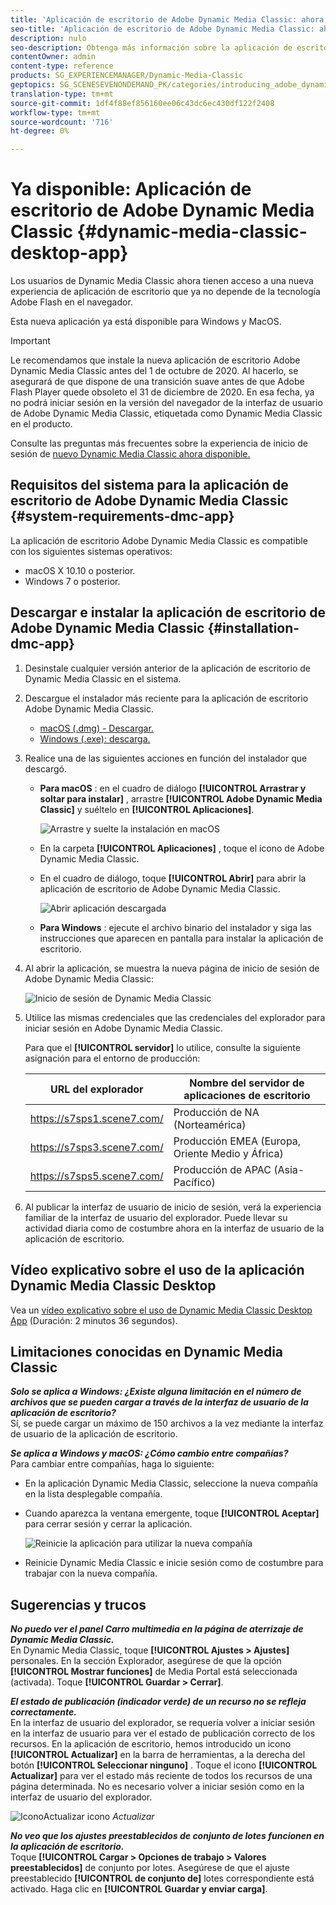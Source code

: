 ```yaml
---
title: 'Aplicación de escritorio de Adobe Dynamic Media Classic: ahora disponible'
seo-title: 'Aplicación de escritorio de Adobe Dynamic Media Classic: ahora disponible'
description: nulo
seo-description: Obtenga más información sobre la aplicación de escritorio Dynamic Media Classic.
contentOwner: admin
content-type: reference
products: SG_EXPERIENCEMANAGER/Dynamic-Media-Classic
geptopics: SG_SCENESEVENONDEMAND_PK/categories/introducing_adobe_dynamic_media_classic
translation-type: tm+mt
source-git-commit: 1df4f88ef856160ee06c43dc6ec430df122f2408
workflow-type: tm+mt
source-wordcount: '716'
ht-degree: 0%

---
```



# Ya disponible: Aplicación de escritorio de Adobe Dynamic Media Classic {#dynamic-media-classic-desktop-app}

Los usuarios de Dynamic Media Classic ahora tienen acceso a una nueva experiencia de aplicación de escritorio que ya no depende de la tecnología Adobe Flash en el navegador.

Esta nueva aplicación ya está disponible para Windows y MacOS.

>[!IMPORTANT]
>
>Le recomendamos que instale la nueva aplicación de escritorio Adobe Dynamic Media Classic antes del 1 de octubre de 2020. Al hacerlo, se asegurará de que dispone de una transición suave antes de que Adobe Flash Player quede obsoleto el 31 de diciembre de 2020. En esa fecha, ya no podrá iniciar sesión en la versión del navegador de la interfaz de usuario de Adobe Dynamic Media Classic, etiquetada como Dynamic Media Classic en el producto.

Consulte las preguntas más frecuentes sobre la experiencia de inicio de sesión de [nuevo Dynamic Media Classic ahora disponible.](/help/new-ui-2020.md)

## Requisitos del sistema para la aplicación de escritorio de Adobe Dynamic Media Classic {#system-requirements-dmc-app}

La aplicación de escritorio Adobe Dynamic Media Classic es compatible con los siguientes sistemas operativos:
* macOS X 10.10 o posterior.
* Windows 7 o posterior.

## Descargar e instalar la aplicación de escritorio de Adobe Dynamic Media Classic {#installation-dmc-app}

1. Desinstale cualquier versión anterior de la aplicación de escritorio de Dynamic Media Classic en el sistema.

1. Descargue el instalador más reciente para la aplicación de escritorio Adobe Dynamic Media Classic.

   * [macOS (.dmg) - Descargar.](http://download.macromedia.com/dynamic-media-classic/20.20.1/adobe-dynamic-media-classic-20.20.1.dmg)
   * [Windows (.exe): descarga.](http://download.macromedia.com/dynamic-media-classic/20.20.1/adobe-dynamic-media-classic-20.20.1.exe)

1. Realice una de las siguientes acciones en función del instalador que descargó.

   * **Para macOS** : en el cuadro de diálogo **[!UICONTROL Arrastrar y soltar para instalar]** , arrastre **[!UICONTROL Adobe Dynamic Media Classic]** y suéltelo en **[!UICONTROL Aplicaciones]**.

      ![Arrastre y suelte la instalación en macOS](/help/assets/dragondrop-install1.png)

   * En la carpeta **[!UICONTROL Aplicaciones]** , toque el icono de Adobe Dynamic Media Classic.
   * En el cuadro de diálogo, toque **[!UICONTROL Abrir]** para abrir la aplicación de escritorio de Adobe Dynamic Media Classic.

      ![Abrir aplicación descargada](/help/assets/open-dmclassicapp1.png)

   * **Para Windows** : ejecute el archivo binario del instalador y siga las instrucciones que aparecen en pantalla para instalar la aplicación de escritorio.

1. Al abrir la aplicación, se muestra la nueva página de inicio de sesión de Adobe Dynamic Media Classic:

   ![Inicio de sesión de Dynamic Media Classic](/help/assets/dmclassic-login1.png)

1. Utilice las mismas credenciales que las credenciales del explorador para iniciar sesión en Adobe Dynamic Media Classic.

   Para que el **[!UICONTROL servidor]** lo utilice, consulte la siguiente asignación para el entorno de producción:

   | URL del explorador | Nombre del servidor de aplicaciones de escritorio |
   |---|---|
   | https://s7sps1.scene7.com/ | Producción de NA (Norteamérica) |
   | https://s7sps3.scene7.com/ | Producción EMEA (Europa, Oriente Medio y África) |
   | https://s7sps5.scene7.com/ | Producción de APAC (Asia-Pacífico) |

1. Al publicar la interfaz de usuario de inicio de sesión, verá la experiencia familiar de la interfaz de usuario del explorador. Puede llevar su actividad diaria como de costumbre ahora en la interfaz de usuario de la aplicación de escritorio.

## Vídeo explicativo sobre el uso de la aplicación Dynamic Media Classic Desktop

Vea un [vídeo explicativo sobre el uso de Dynamic Media Classic Desktop App](https://docs.adobe.com/content/help/en/experience-manager-learn/assets/dynamic-media/dynamic-media-classic-desktop-application.html) (Duración: 2 minutos 36 segundos).

## Limitaciones conocidas en Dynamic Media Classic

**_Solo se aplica a Windows: ¿Existe alguna limitación en el número de archivos que se pueden cargar a través de la interfaz de usuario de la aplicación de escritorio?_**<br> Sí, se puede cargar un máximo de 150 archivos a la vez mediante la interfaz de usuario de la aplicación de escritorio.

**_Se aplica a Windows y macOS: ¿Cómo cambio entre compañías?_**<br> Para cambiar entre compañías, haga lo siguiente:
* En la aplicación Dynamic Media Classic, seleccione la nueva compañía en la lista desplegable compañía.
* Cuando aparezca la ventana emergente, toque **[!UICONTROL Aceptar]** para cerrar sesión y cerrar la aplicación.

   ![Reinicie la aplicación para utilizar la nueva compañía](/help/assets/dmclassic-new-company1.png)
* Reinicie Dynamic Media Classic e inicie sesión como de costumbre para trabajar con la nueva compañía.

## Sugerencias y trucos

**_No puedo ver el panel Carro multimedia en la página de aterrizaje de Dynamic Media Classic._**<br> En Dynamic Media Classic, toque **[!UICONTROL Ajustes > Ajustes]** personales. En la sección Explorador, asegúrese de que la opción **[!UICONTROL Mostrar funciones]** de Media Portal está seleccionada (activada). Toque **[!UICONTROL Guardar > Cerrar]**.

**_El estado de publicación (indicador verde) de un recurso no se refleja correctamente._**<br> En la interfaz de usuario del explorador, se requería volver a iniciar sesión en la interfaz de usuario para ver el estado de publicación correcto de los recursos. En la aplicación de escritorio, hemos introducido un icono **[!UICONTROL Actualizar]** en la barra de herramientas, a la derecha del botón **[!UICONTROL Seleccionar ninguno]** . Toque el icono **[!UICONTROL Actualizar]** para ver el estado más reciente de todos los recursos de una página determinada. No es necesario volver a iniciar sesión como en la interfaz de usuario del explorador.

![Icono](/help/assets/refresh-icon1.png)Actualizar icono *Actualizar*

**_No veo que los ajustes preestablecidos de conjunto de lotes funcionen en la aplicación de escritorio._**<br> Toque **[!UICONTROL Cargar > Opciones de trabajo > Valores preestablecidos]** de conjunto por lotes. Asegúrese de que el ajuste preestablecido **[!UICONTROL de conjunto de]** lotes correspondiente está activado. Haga clic en **[!UICONTROL Guardar y enviar carga]**.
